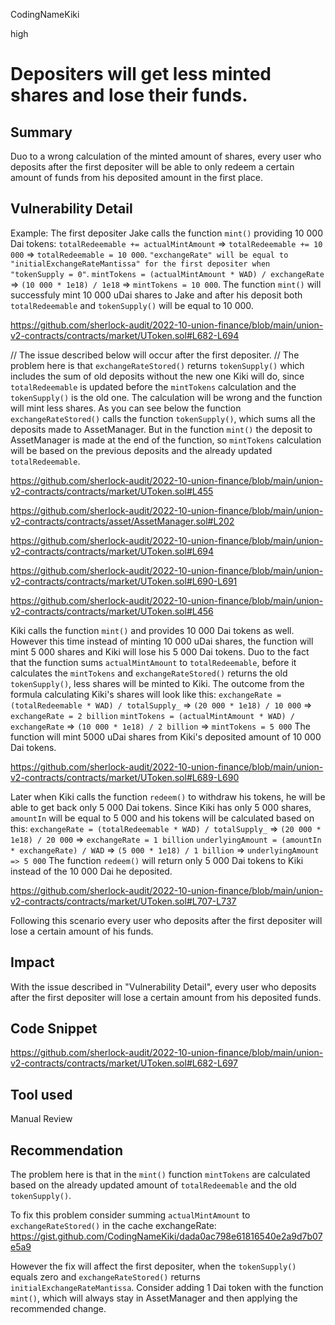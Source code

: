 CodingNameKiki

high

# Depositers will get less minted shares and lose their funds.

## Summary
Duo to a wrong calculation of the minted amount of shares, every user who deposits after the first depositer will be able to only redeem a certain amount of funds from his deposited amount in the first place.

## Vulnerability Detail
Example:
The first depositer Jake calls the function `mint()` providing 10 000 Dai tokens:
 `totalRedeemable += actualMintAmount` => `totalRedeemable += 10 000` => `totalRedeemable = 10 000`.
`"exchangeRate" will be equal to "initialExchangeRateMantissa" for the first depositer when "tokenSupply = 0"`.
`mintTokens = (actualMintAmount * WAD) / exchangeRate` => `(10 000 * 1e18) / 1e18` => `mintTokens = 10 000`.
The function `mint()` will successfuly mint 10 000 uDai shares to Jake and after his deposit both `totalRedeemable` and `tokenSupply()` will be equal to 10 000.

https://github.com/sherlock-audit/2022-10-union-finance/blob/main/union-v2-contracts/contracts/market/UToken.sol#L682-L694

// The issue described below will occur after the first depositer.
// The problem here is that `exchangeRateStored()` returns `tokenSupply()` which includes the sum of old deposits without the new one Kiki will do, since `totalRedeemable` is updated before the `mintTokens` calculation and the `tokenSupply()` is the old one. 
The calculation will be wrong and the function will mint less shares. 
As you can see below the function `exchangeRateStored()` calls the function `tokenSupply()`, which sums all the deposits made to AssetManager. But in the function `mint()` the deposit to AssetManager is made at the end of the function, so `mintTokens` calculation will be based on the previous deposits and the already updated `totalRedeemable`.

https://github.com/sherlock-audit/2022-10-union-finance/blob/main/union-v2-contracts/contracts/market/UToken.sol#L455

https://github.com/sherlock-audit/2022-10-union-finance/blob/main/union-v2-contracts/contracts/asset/AssetManager.sol#L202

https://github.com/sherlock-audit/2022-10-union-finance/blob/main/union-v2-contracts/contracts/market/UToken.sol#L694

https://github.com/sherlock-audit/2022-10-union-finance/blob/main/union-v2-contracts/contracts/market/UToken.sol#L690-L691

https://github.com/sherlock-audit/2022-10-union-finance/blob/main/union-v2-contracts/contracts/market/UToken.sol#L456

Kiki calls the function `mint()` and provides 10 000 Dai tokens as well. However this time instead of minting 10 000 uDai shares, the function will mint 5 000 shares and Kiki will lose his 5 000 Dai tokens. Duo to the fact that the function sums `actualMintAmount` to `totalRedeemable`, before it calculates the `mintTokens` and `exchangeRateStored()` returns the old `tokenSupply()`, 
less shares will be minted to Kiki. The outcome from the formula calculating Kiki's shares will look like this:
`exchangeRate = (totalRedeemable * WAD) / totalSupply_` => `(20 000 * 1e18) / 10 000` => `exchangeRate = 2 billion`
`mintTokens = (actualMintAmount * WAD) / exchangeRate` => `(10 000 * 1e18) / 2 billion` => `mintTokens = 5 000`
The function will mint 5000 uDai shares from Kiki's deposited amount of 10 000 Dai tokens.


https://github.com/sherlock-audit/2022-10-union-finance/blob/main/union-v2-contracts/contracts/market/UToken.sol#L689-L690

Later when Kiki calls the function `redeem()` to withdraw his tokens, he will be able to get back only 5 000 Dai tokens.
Since Kiki has only 5 000 shares, `amountIn` will be equal to 5 000 and his tokens will be calculated based on this:
`exchangeRate = (totalRedeemable * WAD) / totalSupply_` => `(20 000 * 1e18) / 20 000` => `exchangeRate = 1 billion`
`underlyingAmount = (amountIn * exchangeRate) / WAD` => `(5 000 * 1e18) / 1 billion` => `underlyingAmount => 5 000`
The function `redeem()` will return only 5 000 Dai tokens to Kiki instead of the 10 000 Dai he deposited.

https://github.com/sherlock-audit/2022-10-union-finance/blob/main/union-v2-contracts/contracts/market/UToken.sol#L707-L737

Following this scenario every user who deposits after the first depositer will lose a certain amount of his funds.

## Impact
With the issue described in "Vulnerability Detail", every user who deposits after the first depositer will lose a certain amount from his deposited funds.

## Code Snippet

https://github.com/sherlock-audit/2022-10-union-finance/blob/main/union-v2-contracts/contracts/market/UToken.sol#L682-L697

## Tool used

Manual Review

## Recommendation
The problem here is that in the `mint()` function `mintTokens` are calculated based on the already updated amount of `totalRedeemable` and the old `tokenSupply()`.

To fix this problem consider summing `actualMintAmount` to `exchangeRateStored()` in the cache exchangeRate:
https://gist.github.com/CodingNameKiki/dada0ac798e61816540e2a9d7b07e5a9

However the fix will affect the first depositer, when the `tokenSupply()` equals zero and `exchangeRateStored()` returns `initialExchangeRateMantissa`. Consider adding 1 Dai token with the function `mint()`, which will always stay in AssetManager and then applying the recommended change.